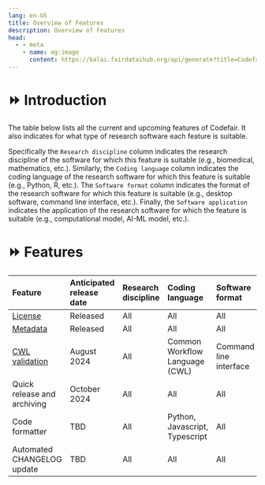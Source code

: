```yaml
---
lang: en-US
title: Overview of Features
description: Overview of Features
head:
  - - meta
    - name: og:image
      content: https://kalai.fairdataihub.org/api/generate?title=Codefair%20Documentation&description=Overview%20of%20Features&app=codefair&org=fairdataihub
---
```


# :fast_forward: Introduction

The table below lists all the current and upcoming features of Codefair. It also indicates for what type of research software each feature is suitable.

Specifically the `Research discipline` column indicates the research discipline of the software for which this feature is suitable (e.g., biomedical, mathematics, etc.). Similarly, the `Coding language` column indicates the coding language of the research software for which this feature is suitable (e.g., Python, R, etc.). The `Software format` column indicates the format of the research software for which this feature is suitable (e.g., desktop software, command line interface, etc.). Finally, the `Software application` indicates the application of the research software for which the feature is suitable (e.g., computational model, AI-ML model, etc.).

# :fast_forward: Features

| Feature                     | Anticipated release date | Research discipline | Coding language                | Software format        | Software application |
| :-------------------------- | :----------------------- | :------------------ | :----------------------------- | :--------------------- | :------------------- |
| [License](./license.md)     | Released                 | All                 | All                            | All                    | All                  |
| [Metadata](./metadata.md)   | Released                 | All                 | All                            | All                    | All                  |
| [CWL validation](./cwl.md)  | August 2024              | All                 | Common Workflow Language (CWL) | Command line interface | All                  |
| Quick release and archiving | October 2024             | All                 | All                            | All                    | All                  |
| Code formatter              | TBD                      | All                 | Python, Javascript, Typescript | All                    | All                  |
| Automated CHANGELOG update  | TBD                      | All                 | All                            | All                    | All                  |
